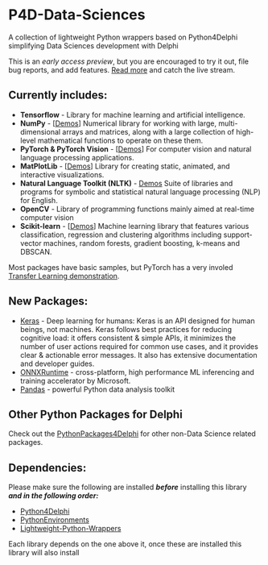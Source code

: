 # P4D-Data-Sciences
A collection of lightweight Python wrappers based on Python4Delphi simplifying Data Sciences development with Delphi

This is an _early access preview_, but you are encouraged to try it out, file bug reports, and add features. [Read more](https://blogs.embarcadero.com/?p=145025) and catch the live stream.

## Currently includes:
* **Tensorflow** - Library for machine learning and artificial intelligence. 
* **NumPy** - [[Demos](https://github.com/Embarcadero/P4D-Data-Sciences/tree/main/demos/NumPy)] Numerical library for working with large, multi-dimensional arrays and matrices, along with a large collection of high-level mathematical functions to operate on these them. 
* **PyTorch & PyTorch Vision** - [[Demos](https://github.com/Embarcadero/P4D-Data-Sciences/tree/main/demos/PyTorch)] For computer vision and natural language processing applications.
* **MatPlotLib** - [[Demos](https://github.com/Embarcadero/P4D-Data-Sciences/tree/main/demos/MatplotLib)] Library for creating static, animated, and interactive visualizations.
* **Natural Language Toolkit (NLTK)** - [Demos](https://github.com/Embarcadero/P4D-Data-Sciences/tree/main/demos/NLTK) Suite of libraries and programs for symbolic and statistical natural language processing (NLP) for English.
* **OpenCV** - Library of programming functions mainly aimed at real-time computer vision
* **Scikit-learn** - [[Demos](https://github.com/Embarcadero/P4D-Data-Sciences/tree/main/demos/ScikitLearn)] Machine learning library that features various classification, regression and clustering algorithms including support-vector machines, random forests, gradient boosting, k-means and DBSCAN.

Most packages have basic samples, but PyTorch has a very involed [Transfer Learning demonstration](https://github.com/Embarcadero/P4D-Data-Sciences/tree/main/demos/PyTorch/PyTorchTransferLearning).

## New Packages:

* [Keras](https://keras.io/) - Deep learning for humans: Keras is an API designed for human beings, not machines. Keras follows best practices for reducing cognitive load: it offers consistent & simple APIs, it minimizes the number of user actions required for common use cases, and it provides clear & actionable error messages. It also has extensive documentation and developer guides.
* [ONNXRuntime](https://github.com/microsoft/onnxruntime) - cross-platform, high performance ML inferencing and training accelerator by Microsoft.
* [Pandas](https://pandas.pydata.org/) - powerful Python data analysis toolkit

## Other Python Packages for Delphi
Check out the [PythonPackages4Delphi](https://github.com/Embarcadero/PythonPackages4Delphi) for other non-Data Science related packages.

## Dependencies:

Please make sure the following are installed **_before_** installing this library **_and in the following order:_**  

* [Python4Delphi](https://github.com/Embarcadero/python4delphi)
* [PythonEnvironments](https://github.com/Embarcadero/PythonEnvironments)
* [Lightweight-Python-Wrappers](https://github.com/Embarcadero/Lightweight-Python-Wrappers)

Each library depends on the one above it, once these are installed this library will also install
